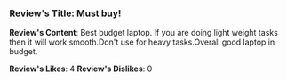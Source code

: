 ### Review's Title: Must buy!

**Review's Content**:
Best budget laptop. If you are doing light weight tasks then it will work smooth.Don't use for heavy tasks.Overall good laptop in budget.

**Review's Likes**: 4
**Review's Dislikes**: 0
